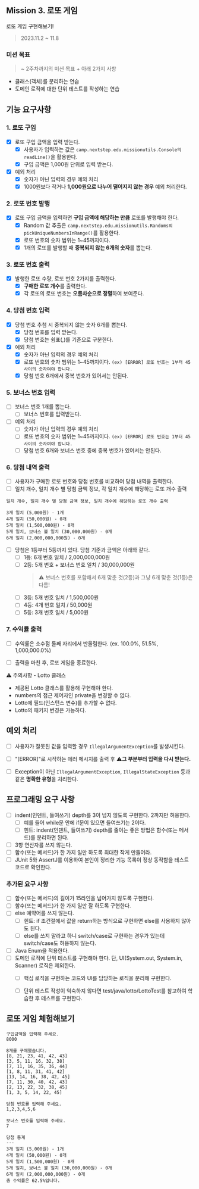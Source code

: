 ## Mission 3. 로또 게임
로또 게임 구현해보기!

> 2023.11.2 ~ 11.8

### 미션 목표 
> ~ 2주차까지의 미션 목표 + 아래 2가지 사항
- 클래스(객체)를 분리하는 연습
- 도메인 로직에 대한 단위 테스트를 작성하는 연습


## 기능 요구사항
### 1. 로또 구입
- [x] 로또 구입 금액을 입력 받는다. 
  - [x] 사용자가 입력하는 값은 ```camp.nextstep.edu.missionutils.Console의 readLine()```을 활용한다.
  - [x] 구입 금액은 1,000원 단위로 입력 받는다. 
  
- [x] 예외 처리
  - [x] 숫자가 아닌 입력의 경우 예외 처리
  - [x] 1000원보다 작거나 **1,000원으로 나누어 떨어지지 않는 경우** 예외 처리한다.

### 2. 로또 번호 발행
- [x] 로또 구입 금액을 입력하면 **구입 금액에 해당하는 만큼** 로또를 발행해야 한다.
  - [x] Random 값 추출은 ```camp.nextstep.edu.missionutils.Randoms의 pickUniqueNumbersInRange()```를 활용한다.
  - [x] 로또 번호의 숫자 범위는 1~45까지이다.
  - [x] 1개의 로또를 발행할 때 **중복되지 않는 6개의 숫자**를 뽑는다.

### 3. 로또 번호 출력
- [x] 발행한 로또 수량, 로또 번호 2가지를 출력한다. 
  - [x] **구매한 로또 개수**를 출력한다.
  - [x] 각 로또의 로또 번호는 **오름차순으로 정렬**하여 보여준다.

### 4. 당첨 번호 입력
- [x] 당첨 번호 추첨 시 중복되지 않는 숫자 6개를 뽑는다.
  - [x] 당첨 번호를 입력 받는다.
  - [x] 당첨 번호는 쉼표(,)를 기준으로 구분한다.
  
- [x] 예외 처리
  - [x] 숫자가 아닌 입력의 경우 예외 처리
  - [x] 로또 번호의 숫자 범위는 1~45까지이다.
  ```(ex) [ERROR] 로또 번호는 1부터 45 사이의 숫자여야 합니다.```
  - [x] 당첨 번호 6개에서 중복 번호가 있어서는 안된다.

### 5. 보너스 번호 입력
- [ ] 보너스 번호 1개를 뽑는다.
  - [ ] 보너스 번호를 입력받는다.

- [ ] 예외 처리
  - [ ] 숫자가 아닌 입력의 경우 예외 처리
  - [ ] 로또 번호의 숫자 범위는 1~45까지이다.
    ```(ex) [ERROR] 로또 번호는 1부터 45 사이의 숫자여야 합니다.```
  - [ ] 당첨 번호 6개와 보너스 번호 중에 중복 번호가 있어서는 안된다.

### 6. 당첨 내역 출력
- [ ] 사용자가 구매한 로또 번호와 당첨 번호를 비교하여 당첨 내역을 출력한다.
- [ ] 일치 개수, 일치 개수 별 당첨 금액 정보, 각 일치 개수에 해당하는 로또 개수 출력
```
일치 개수, 일치 개수 별 당첨 금액 정보, 일치 개수에 해당하는 로또 개수 출력

3개 일치 (5,000원) - 1개
4개 일치 (50,000원) - 0개
5개 일치 (1,500,000원) - 0개
5개 일치, 보너스 볼 일치 (30,000,000원) - 0개
6개 일치 (2,000,000,000원) - 0개
```
- [ ] 당첨은 1등부터 5등까지 있다. 당첨 기준과 금액은 아래와 같다.
  - [ ] 1등: 6개 번호 일치 / 2,000,000,000원
  - [ ] 2등: 5개 번호 + 보너스 번호 일치 / 30,000,000원
    > ⚠️ 보너스 번호를 포함해서 6개 맞춘 것(2등)과 그냥 6개 맞춘 것(1등)은 다름!
  - [ ] 3등: 5개 번호 일치 / 1,500,000원
  - [ ] 4등: 4개 번호 일치 / 50,000원
  - [ ] 5등: 3개 번호 일치 / 5,000원

### 7. 수익률 출력
- [ ] 수익률은 소수점 둘째 자리에서 반올림한다. (ex. 100.0%, 51.5%, 1,000,000.0%)
- [ ] 출력을 마친 후, 로또 게임을 종료한다.


⚠️ 주의사항 - Lotto 클래스
- 제공된 Lotto 클래스를 활용해 구현해야 한다.
- numbers의 접근 제어자인 private을 변경할 수 없다.
- Lotto에 필드(인스턴스 변수)를 추가할 수 없다.
- Lotto의 패키지 변경은 가능하다.


## 예외 처리
- [ ] 사용자가 잘못된 값을 입력할 경우 ```IllegalArgumentException```를 발생시킨다. 
- [ ] "[ERROR]"로 시작하는 에러 메시지를 출력 후 ⚠️**그 부분부터 입력을 다시 받는다.**
- [ ] Exception이 아닌 ```IllegalArgumentException```, ```IllegalStateException``` 등과 같은 **명확한 유형**을 처리한다.


## 프로그래밍 요구 사항
- [ ] indent(인덴트, 들여쓰기) depth를 3이 넘지 않도록 구현한다. 2까지만 허용한다.
  - [ ] 예를 들어 while문 안에 if문이 있으면 들여쓰기는 2이다.
  - [ ] 힌트: indent(인덴트, 들여쓰기) depth를 줄이는 좋은 방법은 함수(또는 메서드)를 분리하면 된다.
- [ ] 3항 연산자를 쓰지 않는다.
- [ ] 함수(또는 메서드)가 한 가지 일만 하도록 최대한 작게 만들어라.
- [ ] JUnit 5와 AssertJ를 이용하여 본인이 정리한 기능 목록이 정상 동작함을 테스트 코드로 확인한다.

### 추가된 요구 사항
- [ ] 함수(또는 메서드)의 길이가 15라인을 넘어가지 않도록 구현한다.
- [ ] 함수(또는 메서드)가 한 가지 일만 잘 하도록 구현한다.
- [ ] else 예약어를 쓰지 않는다.
  - [ ] 힌트: if 조건절에서 값을 return하는 방식으로 구현하면 else를 사용하지 않아도 된다.
  - [ ] else를 쓰지 말라고 하니 switch/case로 구현하는 경우가 있는데 switch/case도 허용하지 않는다.
- [ ] Java Enum을 적용한다.
- [ ] 도메인 로직에 단위 테스트를 구현해야 한다. 단, UI(System.out, System.in, Scanner) 로직은 제외한다.
  - [ ] 핵심 로직을 구현하는 코드와 UI를 담당하는 로직을 분리해 구현한다.
  - [ ] 단위 테스트 작성이 익숙하지 않다면 test/java/lotto/LottoTest를 참고하여 학습한 후 테스트를 구현한다.
  

## 로또 게임 체험해보기
```
구입금액을 입력해 주세요.
8000

8개를 구매했습니다.
[8, 21, 23, 41, 42, 43] 
[3, 5, 11, 16, 32, 38] 
[7, 11, 16, 35, 36, 44] 
[1, 8, 11, 31, 41, 42] 
[13, 14, 16, 38, 42, 45] 
[7, 11, 30, 40, 42, 43] 
[2, 13, 22, 32, 38, 45] 
[1, 3, 5, 14, 22, 45]

당첨 번호를 입력해 주세요.
1,2,3,4,5,6

보너스 번호를 입력해 주세요.
7

당첨 통계
---
3개 일치 (5,000원) - 1개
4개 일치 (50,000원) - 0개
5개 일치 (1,500,000원) - 0개
5개 일치, 보너스 볼 일치 (30,000,000원) - 0개
6개 일치 (2,000,000,000원) - 0개
총 수익률은 62.5%입니다.
```
